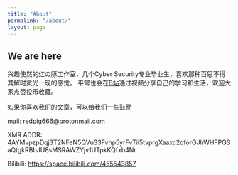 ```yaml
---
title: "About"
permalink: "/about/"
layout: page
---
```


## We are here
兴趣使然的红の豚工作室，几个Cyber Security专业毕业生，喜欢那种百思不得其解时灵光一现的感觉。
平常也会在[B站](https://space.bilibili.com/455543857)通过视频分享自己的学习和生活，欢迎大家点赞投币收藏。  

如果你喜欢我们的文章，可以给我们一些鼓励  

mail: redpig666@protonmail.com

XMR ADDR: 4AYMvpzpDqj3T2NFeN5QVu33Fvhp5yrFvTii5tvprgXaaxc2qforGJhWHFPGSaQtgkRBbJU8sMSRAWZYjv1UTpkKQfxb4Nr

Bilibili: https://space.bilibili.com/455543857

